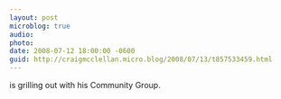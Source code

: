```yaml
---
layout: post
microblog: true
audio: 
photo: 
date: 2008-07-12 18:00:00 -0600
guid: http://craigmcclellan.micro.blog/2008/07/13/t857533459.html
---
```

is grilling out with his Community Group.
